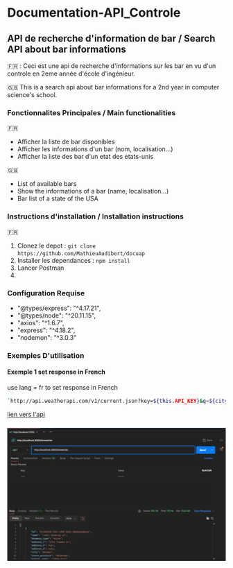 # Documentation-API_Controle
## API de recherche d'information de bar / Search API about bar informations 
🇫🇷 : Ceci est une api de recherche d'informations sur les bar en vu d'un controle en 2eme année d'école d'ingénieur.

:gb: This is a search api about bar informations for a 2nd year in computer science's school. 

### Fonctionnalites Principales / Main functionalities
:fr: 

- Afficher la liste de bar disponibles
- Afficher les informations d'un bar (nom, localisation...)
- Afficher la liste des bar d'un etat des etats-unis

:gb: 

- List of available bars
- Show the informations of a bar (name, localisation...)
- Bar list of a state of the USA

### Instructions d'installation / Installation instructions
:fr: 

1. Clonez le depot : `git clone https://github.com/MathieuAudibert/docuap`
2. Installer les dependances : `npm install`
3. Lancer Postman
4. 

### Configuration Requise 
- "@types/express": "^4.17.21",
- "@types/node": "^20.11.15",
- "axios": "^1.6.7",
- "express": "^4.18.2",
- "nodemon": "^3.0.3"

### Exemples D'utilisation 
#### Exemple 1 set response in French 

use lang = fr to set response in French

```bash
`http://api.weatherapi.com/v1/current.json?key=${this.API_KEY}&q=${city}&lang=fr`
```

[lien vers l'api](https://www.weatherapi.com/)

###

![capture ecran de Paris Depuis Postman](Image.png)